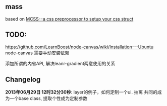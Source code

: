 ## mass 
based on [MCSS--a css preprocessor to setup your css struct](https://github.com/leeluolee/mcss)


## TODO:

https://github.com/LearnBoost/node-canvas/wiki/Installation---Ubuntu
node-canvas 需要手动安装依赖


添加所谓的内省API, 解决leanr-gradient两意使用的关系



## Changelog
__2013年06月29日 12时32分30秒__:
layer的例子，如何定制一个ui. 抽离 共同的成为一个base class, 提取个性成为定制参数
